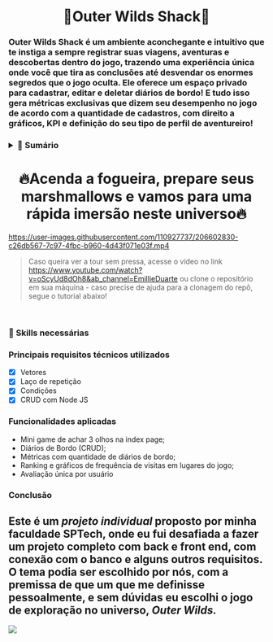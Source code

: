 
<h1 align=center>🌌Outer Wilds Shack🌌</h1>

### Outer Wilds Shack é um ambiente aconchegante e intuitivo que te instiga a sempre registrar suas viagens, aventuras e descobertas dentro do jogo, trazendo uma experiência única onde você que tira as conclusões até desvendar os enormes segredos que o jogo oculta. Ele oferece um espaço privado para cadastrar, editar e deletar diários de bordo! E tudo isso gera métricas exclusivas que dizem seu desempenho no jogo de acordo com a quantidade de cadastros, com direito a gráficos, KPI e definição do seu tipo de perfil de aventureiro!

<h3>
<details>

   <summary>
     <b> 📘 Sumário </b> 
   </summary>

   <br>
   
  [Requisitos técnicos](#-principais-requisitos-técnicos-utilizados) <br>
  [Requisitos técnicos](#-principais-requisitos-técnicos-utilizados) <br>
  [Funcionalidades](#-Funcionalidades-aplicadas) <br>
  [Conclusão](#-Conclusão) <br>


</details>
</h3>
<h1 align=center>🔥Acenda a fogueira, prepare seus marshmallows e vamos para uma rápida imersão neste universo🔥</h1>


https://user-images.githubusercontent.com/110927737/206602830-c26db567-7c97-4fbc-b960-4d43f071e03f.mp4

> Caso queira ver a tour sem pressa, acesse o vídeo no link https://www.youtube.com/watch?v=oScyUd8dOh8&ab_channel=EmillieDuarte ou clone o repositório em sua máquina - caso precise de ajuda para a clonagem do repô, segue o tutorial abaixo! 
<br>

### 🚀 Skills necessárias

### Principais requisitos técnicos utilizados

- [x] Vetores
- [x] Laço de repetição
- [x] Condições
- [x] CRUD com Node JS

### Funcionalidades aplicadas

- Mini game de achar 3 olhos na index page;
- Diários de Bordo (CRUD);
- Métricas com quantidade de diários de bordo;
- Ranking e gráficos de frequência de visitas em lugares do jogo;
- Avaliação única por usuário



### Conclusão

## Este é um *projeto individual* proposto por minha faculdade SPTech, onde eu fui desafiada a fazer um projeto completo com back e front end, com conexão com o banco e alguns outros requisitos. O tema podia ser escolhido por nós, com a premissa de que um que me definisse pessoalmente, e sem dúvidas eu escolhi o jogo de exploração no universo, *Outer Wilds.*

<img src="https://user-images.githubusercontent.com/110927737/206580555-3687f206-4696-47e3-bda0-d6e9eecff0aa.gif" >

